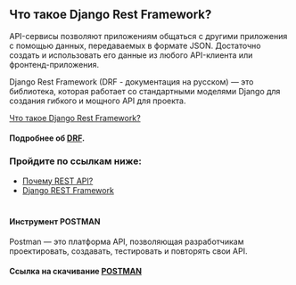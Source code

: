 ## Что такое Django Rest Framework?
API-сервисы позволяют приложениям общаться с другими приложения с помощью данных, передаваемых в формате JSON. 
Достаточно создать и использовать его данные из любого API-клиента или фронтенд-приложения.

Django Rest Framework (DRF - документация на русском) — это библиотека, которая работает со стандартными моделями 
Django для создания гибкого и мощного API для проекта.

[Что такое Django Rest Framework?](https://django.fun/ru/articles/tutorials/kratko-o-django-rest-framework/)

####  Подробнее об [DRF](https://www.django-rest-framework.org/).
### Пройдите по ссылкам ниже:

* [Почему REST API?](https://django.fun/ru/articles/tutorials/sozdajte-rest-api-za-30-minut-s-pomoshyu-django-rest-framework/)
* [Django REST Framework](https://proproprogs.ru/django/drf-django-rest-framework-chto-eto-takoe)


#
#### Инструмент POSTMAN
Postman — это платформа API, 
позволяющая разработчикам проектировать, создавать, тестировать и повторять свои API.

#### Ссылка на скачивание [POSTMAN](https://www.postman.com/downloads/) 